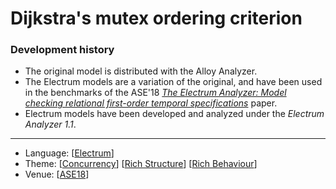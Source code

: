 # Dijkstra's mutex ordering criterion

### Development history
* The original model is distributed with the Alloy Analyzer.
* The Electrum models are a variation of the original, and have been used in the benchmarks of the ASE'18 *[The Electrum Analyzer: Model checking relational first-order temporal specifications](http://nmacedo.github.io/pubs.html#ase18)* paper.
* Electrum models have been developed and analyzed under the *Electrum Analyzer 1.1*.

---

* Language: [[Electrum](https://github.com/nmacedo/MSV/wiki/By-Language#electrum)]
* Theme: [[Concurrency](https://github.com/nmacedo/MSV/wiki/By-Theme#concurrency)] [[Rich Structure](https://github.com/nmacedo/MSV/wiki/By-Theme#rich-structure)] [[Rich Behaviour](https://github.com/nmacedo/MSV/wiki/By-Theme#rich-behavioural)]
* Venue: [[ASE18](https://github.com/nmacedo/MSV/wiki/By-Venus#ase18)]
